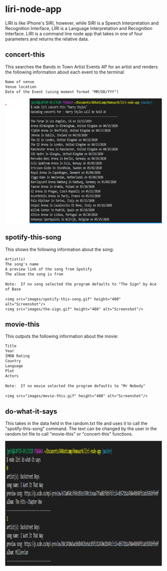 # liri-node-app

LIRI is like iPhone's SIRI, however, while SIRI is a Speech Interpretation and Recognition Interface, LIRI is a Language Interpretation and Recognition Interface. LIRI is a command line node app that takes in one of four parameters and returns the relative data.

## concert-this
This searches the Bands in Town Artist Events AP for an artist and renders the following information about each event to the terminal:

    Name of venue
    Venue location
    Date of the Event (using moment format "MM/DD/YYY")
    
  
 <img src="images/concert-this.gif" height="400" alt="Screenshot"/> 


## spotify-this-song

This shows the following information about the song:

    Artist(s)
    The song's name
    A preview link of the song from Spotify
    The album the song is from
    
    Note:  If no song selected the program defaults to "The Sign" by Ace of Base
    
    <img src="images/spotify-this-song.gif" height="400" alt="Screenshot"/> 
    <img src="images/the-sign.gif" height="400" alt="Screenshot"/> 
    
## movie-this

This outputs the following information about the movie:

    Title
    Year
    IMDB Rating
    Country 
    Language
    Plot
    Actors
    
    Note:  If no movie selected the program defaults to "Mr Nobody" 
    
    <img src="images/movie-this.gif" height="400" alt="Screenshot"/> 
    
## do-what-it-says

This takes in the data held in the random.txt file and uses it to call the "spotify-this-song" command.  The text can be changed by the user in the random.txt file to call "movie-this" or "concert-this" functions. 

<img src="images/do-it.gif" height="400" alt="Screenshot"/> 

